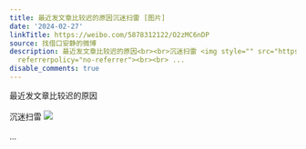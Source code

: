 ```yaml
---
title: 最近发文章比较迟的原因沉迷扫雷 [图片]
date: '2024-02-27'
linkTitle: https://weibo.com/5878312122/O2zMC6nDP
source: 找借口安静的微博
description: 最近发文章比较迟的原因<br><br>沉迷扫雷 <img style="" src="https://tvax3.sinaimg.cn/large/006pONvQgy1hn8cl0ybwdj31hk0swkjl.jpg"
  referrerpolicy="no-referrer"><br><br> ...
disable_comments: true
---
```

最近发文章比较迟的原因<br><br>沉迷扫雷 <img style="" src="https://tvax3.sinaimg.cn/large/006pONvQgy1hn8cl0ybwdj31hk0swkjl.jpg" referrerpolicy="no-referrer"><br><br> ...